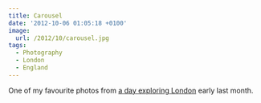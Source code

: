 ```yaml
---
title: Carousel
date: '2012-10-06 01:05:18 +0100'
image:
  url: /2012/10/carousel.jpg
tags:
  - Photography
  - London
  - England
---
```

One of my favourite photos from [a day exploring London][1] early last month.

[1]: https://www.flickr.com/photos/paulrobertlloyd/sets/72157631686838093/

